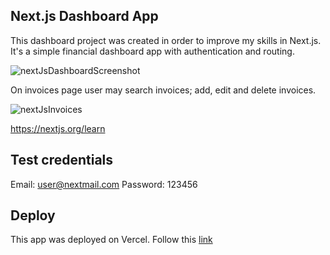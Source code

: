 ## Next.js Dashboard App

This dashboard project was created in order to improve my skills in Next.js. It's a simple financial dashboard app with authentication and routing. 

![nextJsDashboardScreenshot](https://github.com/denivladislav/nextjs-dashboard/assets/71961494/4c420ca8-3351-44ee-861d-d38b52e3e6f1)

On invoices page user may search invoices; add, edit and delete invoices.

![nextJsInvoices](https://github.com/denivladislav/nextjs-dashboard/assets/71961494/e6998550-a7c2-492b-aa16-a783007c82a4)

https://nextjs.org/learn

## Test credentials

Email: user@nextmail.com
Password: 123456

## Deploy

This app was deployed on Vercel. Follow this <a href="https://nextjs-dashboard-two-eta-90.vercel.app/">link</a>
